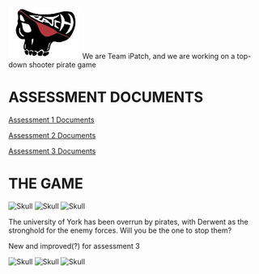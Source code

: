 ![Logo](teamlogo.jpeg) We are Team iPatch, and we are working on a top-down shooter pirate game

# ASSESSMENT DOCUMENTS

[Assessment 1 Documents](./Assessment-1/assessment1.html)

[Assessment 2 Documents](./Assessment-2/assessment2.html)

[Assessment 3 Documents](./Assessment-3/assessment3.html)

# THE GAME

![Skull](http://bestanimations.com/Humans/SkullBones/skull-bones-animated-gif-1.gif) ![Skull](https://media0.giphy.com/media/yoJC2pxiBCCWCgepKE/giphy.gif?cid=3640f6095c6935a368556c3467519d8c) ![Skull](http://bestanimations.com/Humans/SkullBones/skull-bones-animated-gif-1.gif)

The university of York has been overrun by pirates, with Derwent as the stronghold for the enemy forces. Will you be the one to stop them?

New and improved(?) for assessment 3

![Skull](http://bestanimations.com/Humans/SkullBones/skull-bones-animated-gif-1.gif) ![Skull](http://bestanimations.com/Humans/SkullBones/skull-bones-animated-gif-1.gif) ![Skull](http://bestanimations.com/Humans/SkullBones/skull-bones-animated-gif-1.gif)
